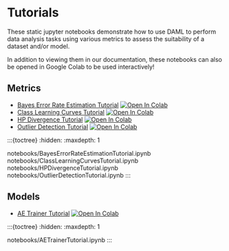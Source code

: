 Tutorials
=========

These static jupyter notebooks demonstrate how to use DAML to perform data analysis tasks using various metrics to assess the suitability of a dataset and/or model.

In addition to viewing them in our documentation, these notebooks can also be opened in Google Colab to be used interactively!

Metrics
-------

- [Bayes Error Rate Estimation Tutorial](notebooks/BayesErrorRateEstimationTutorial) [![Open In Colab][colab-badge]][ber-colab]
- [Class Learning Curves Tutorial](notebooks/ClassLearningCurvesTutorial) [![Open In Colab][colab-badge]][suff-colab]
- [HP Divergence Tutorial](notebooks/HPDivergenceTutorial) [![Open In Colab][colab-badge]][div-colab]
- [Outlier Detection Tutorial](notebooks/OutlierDetectionTutorial) [![Open In Colab][colab-badge]][out-colab]

:::{toctree}
:hidden:
:maxdepth: 1

notebooks/BayesErrorRateEstimationTutorial.ipynb
notebooks/ClassLearningCurvesTutorial.ipynb
notebooks/HPDivergenceTutorial.ipynb
notebooks/OutlierDetectionTutorial.ipynb
:::

Models
------

- [AE Trainer Tutorial](notebooks/AETrainerTutorial) [![Open In Colab][colab-badge]][ae-colab]

:::{toctree}
:hidden:
:maxdepth: 1

notebooks/AETrainerTutorial.ipynb
:::

[colab-badge]: https://colab.research.google.com/assets/colab-badge.svg
[ber-colab]: https://colab.research.google.com/github/aria-ml/daml/blob/main/docs/tutorials/notebooks/BayesErrorRateEstimationTutorial.ipynb
[suff-colab]: https://colab.research.google.com/github/aria-ml/daml/blob/main/docs/tutorials/notebooks/ClassLearningCurvesTutorial.ipynb
[div-colab]: https://colab.research.google.com/github/aria-ml/daml/blob/main/docs/tutorials/notebooks/HPDivergenceTutorial.ipynb
[out-colab]: https://colab.research.google.com/github/aria-ml/daml/blob/main/docs/tutorials/notebooks/OutlierDetectionTutorial.ipynb
[ae-colab]: https://colab.research.google.com/github/aria-ml/daml/blob/main/docs/tutorials/notebooks/AETrainerTutorial.ipynb